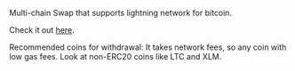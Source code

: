 Multi-chain Swap that supports lightning network for bitcoin.

Check it out [here](https://fixedfloat.com/?ref=kzr1y5zc).

Recommended coins for withdrawal: It takes network fees, so any coin with low gas fees. Look at non-ERC20 coins like LTC and XLM.